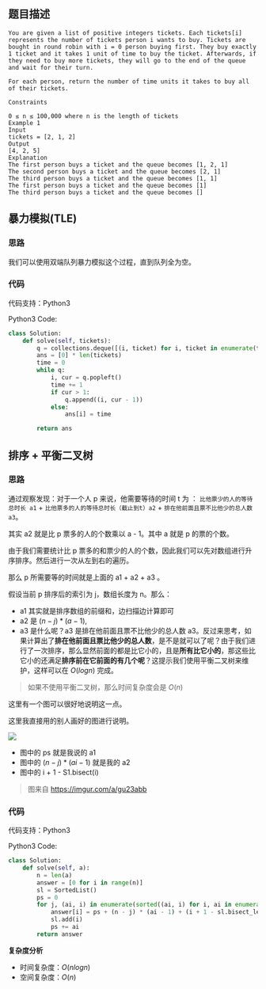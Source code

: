 ## 题目描述

```
You are given a list of positive integers tickets. Each tickets[i] represents the number of tickets person i wants to buy. Tickets are bought in round robin with i = 0 person buying first. They buy exactly 1 ticket and it takes 1 unit of time to buy the ticket. Afterwards, if they need to buy more tickets, they will go to the end of the queue and wait for their turn.

For each person, return the number of time units it takes to buy all of their tickets.

Constraints

0 ≤ n ≤ 100,000 where n is the length of tickets
Example 1
Input
tickets = [2, 1, 2]
Output
[4, 2, 5]
Explanation
The first person buys a ticket and the queue becomes [1, 2, 1]
The second person buys a ticket and the queue becomes [2, 1]
The third person buys a ticket and the queue becomes [1, 1]
The first person buys a ticket and the queue becomes [1]
The third person buys a ticket and the queue becomes []
```

## 暴力模拟(TLE)

### 思路

我们可以使用双端队列暴力模拟这个过程，直到队列全为空。

### 代码

代码支持：Python3

Python3 Code:

```py
class Solution:
    def solve(self, tickets):
        q = collections.deque([(i, ticket) for i, ticket in enumerate(tickets)])
        ans = [0] * len(tickets)
        time = 0
        while q:
            i, cur = q.popleft()
            time += 1
            if cur > 1:
                q.append((i, cur - 1))
            else:
                ans[i] = time

        return ans
```

## 排序 + 平衡二叉树

### 思路

通过观察发现：对于一个人 p 来说，他需要等待的时间 t 为 ： `比他票少的人的等待总时长 a1` + `比他票多的人的等待总时长（截止到t）a2` + `排在他前面且票不比他少的总人数a3`。

其实 a2 就是比 p 票多的人的个数乘以 a - 1。其中 a 就是 p 的票的个数。

由于我们需要统计比 p 票多的和票少的人的个数，因此我们可以先对数组进行升序排序。然后进行一次从左到右的遍历。

那么 p 所需要等的时间就是上面的 a1 + a2 + a3 。

假设当前 p 排序后的索引为 j，数组长度为 n。那么：

- a1 其实就是排序数组的前缀和，边扫描边计算即可
- a2 是 $(n - j) * (a - 1)$,
- a3 是什么呢？a3 是排在他前面且票不比他少的总人数 a3。反过来思考，如果计算出了**排在他前面且票比他少的总人数**，是不是就可以了呢？由于我们进行了一次排序，那么显然前面的都是比它小的，且是**所有比它小的**，那这些比它小的还满足**排序前在它前面的有几个呢**？这提示我们使用平衡二叉树来维护，这样可以在 $O(logn)$ 完成。

> 如果不使用平衡二叉树，那么时间复杂度会是 $O(n)$

这里有一个图可以很好地说明这一点。

这里我直接用的别人画好的图进行说明。

![](https://tva1.sinaimg.cn/large/008i3skNly1graynsnv0aj31og0u0n3h.jpg)

- 图中的 ps 就是我说的 a1
- 图中的 $(n - j) * (ai - 1)$ 就是我的 a2
- 图中的 i + 1 - S1.bisect(i)

> 图来自 https://imgur.com/a/gu23abb

### 代码

代码支持：Python3

Python3 Code:

```py
class Solution:
    def solve(self, a):
        n = len(a)
        answer = [0 for i in range(n)]
        sl = SortedList()
        ps = 0
        for j, (ai, i) in enumerate(sorted((ai, i) for i, ai in enumerate(a))):
            answer[i] = ps + (n - j) * (ai - 1) + (i + 1 - sl.bisect_left(i))
            sl.add(i)
            ps += ai
        return answer
```

**复杂度分析**

- 时间复杂度：$O(nlogn)$
- 空间复杂度：$O(n)$
